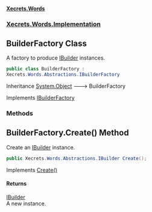 #### [Xecrets.Words](index.md 'index')
### [Xecrets.Words.Implementation](Xecrets.Words.Implementation.md 'Xecrets.Words.Implementation')

## BuilderFactory Class

A factory to produce [IBuilder](Xecrets.Words.Abstractions.md#Xecrets.Words.Abstractions.IBuilder 'Xecrets.Words.Abstractions.IBuilder') instances.

```csharp
public class BuilderFactory :
Xecrets.Words.Abstractions.IBuilderFactory
```

Inheritance [System.Object](https://docs.microsoft.com/en-us/dotnet/api/System.Object 'System.Object') &#129106; BuilderFactory

Implements [IBuilderFactory](Xecrets.Words.Abstractions.md#Xecrets.Words.Abstractions.IBuilderFactory 'Xecrets.Words.Abstractions.IBuilderFactory')
### Methods

<a name='Xecrets.Words.Implementation.BuilderFactory.Create()'></a>

## BuilderFactory.Create() Method

Create an [IBuilder](Xecrets.Words.Abstractions.md#Xecrets.Words.Abstractions.IBuilder 'Xecrets.Words.Abstractions.IBuilder') instance.

```csharp
public Xecrets.Words.Abstractions.IBuilder Create();
```

Implements [Create()](Xecrets.Words.Abstractions.md#Xecrets.Words.Abstractions.IBuilderFactory.Create() 'Xecrets.Words.Abstractions.IBuilderFactory.Create()')

#### Returns
[IBuilder](Xecrets.Words.Abstractions.md#Xecrets.Words.Abstractions.IBuilder 'Xecrets.Words.Abstractions.IBuilder')  
A new instance.